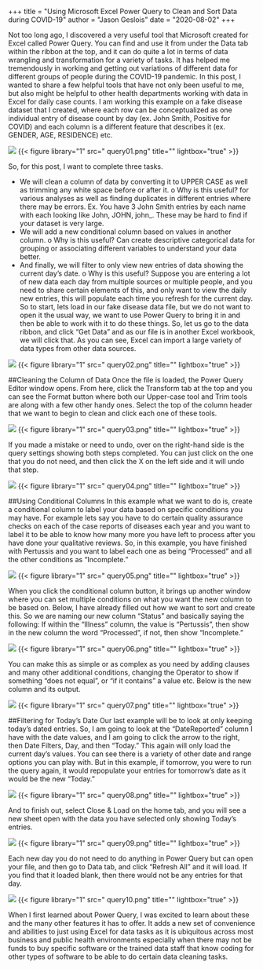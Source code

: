+++ 
title = "Using Microsoft Excel Power Query to Clean and Sort Data during COVID-19" 
author = "Jason Geslois" 
date = "2020-08-02" 
+++

Not too long ago, I discovered a very useful tool that Microsoft created for Excel called Power Query. You can find and use it from under the Data tab within the ribbon at the top, and it can do quite a lot in terms of data wrangling and transformation for a variety of tasks. It has helped me tremendously in working and getting out variations of different data for different groups of people during the COVID-19 pandemic. 
In this post, I wanted to share a few helpful tools that have not only been useful to me, but also might be helpful to other health departments working with data in Excel for daily case counts. I am working this example on a fake disease dataset that I created, where each row can be conceptualized as one individual entry of disease count by day (ex. John Smith, Positive for COVID) and each column is a different feature that describes it (ex. GENDER, AGE, RESIDENCE) etc. 

![](https://github.com/jasongeslois/jasongeslois.com-site/blob/master/content/post/query/query01.png) 
{{< figure library="1" src=" query01.png" title="" lightbox="true" >}}

So, for this post, I want to complete three tasks. 
-	We will clean a column of data by converting it to UPPER CASE as well as trimming any white space before or after it.
o	Why is this useful? for various analyses as well as finding duplicates in different entries where there may be errors. Ex. You have 3 John Smith entries by each name with each looking like John, JOHN, john_. These may be hard to find if your dataset is very large. 
-	We will add a new conditional column based on values in another column.
o	Why is this useful? Can create descriptive categorical data for grouping or associating different variables to understand your data better.
-	And finally, we will filter to only view new entries of data showing the current day’s date.
o	Why is this useful? Suppose you are entering a lot of new data each day from multiple sources or multiple people, and you need to share certain elements of this, and only want to view the daily new entries, this will populate each time you refresh for the current day. 
So to start, lets load in our fake disease data file, but we do not want to open it the usual way, we want to use Power Query to bring it in and then be able to work with it to do these things. So, let us go to the data ribbon, and click “Get Data” and as our file is in another Excel workbook, we will click that. As you can see, Excel can import a large variety of data types from other data sources. 

![](https://github.com/jasongeslois/jasongeslois.com-site/blob/master/content/post/query/query02.png) 
{{< figure library="1" src=" query02.png" title="" lightbox="true" >}}

##Cleaning the Column of Data
Once the file is loaded, the Power Query Editor window opens. From here, click the Transform tab at the top and you can see the Format button where both our Upper-case tool and Trim tools are along with a few other handy ones. Select the top of the column header that we want to begin to clean and click each one of these tools. 

![](https://github.com/jasongeslois/jasongeslois.com-site/blob/master/content/post/query/query03.png) 
{{< figure library="1" src=" query03.png" title="" lightbox="true" >}}

If you made a mistake or need to undo, over on the right-hand side is the query settings showing both steps completed. You can just click on the one that you do not need, and then click the X on the left side and it will undo that step. 

![](https://github.com/jasongeslois/jasongeslois.com-site/blob/master/content/post/query/query04.png) 
{{< figure library="1" src=" query04.png" title="" lightbox="true" >}}

##Using Conditional Columns
In this example what we want to do is, create a conditional column to label your data based on specific conditions you may have. For example lets say you have to do certain quality assurance checks on each of the case reports of diseases each year and you want to label it to be able to know how many more you have left to process after you have done your qualitative reviews. So, in this example, you have finished with Pertussis and you want to label each one as being “Processed” and all the other conditions as “Incomplete.”  

![](https://github.com/jasongeslois/jasongeslois.com-site/blob/master/content/post/query/query05.png) 
{{< figure library="1" src=" query05.png" title="" lightbox="true" >}}

When you click the conditional column button, it brings up another window where you can set multiple conditions on what you want the new column to be based on. Below, I have already filled out how we want to sort and create this. So we are naming our new column “Status” and basically saying the following: If within the “Illness” column, the value is “Pertussis”, then show in the new column the word “Processed”, if not, then show “Incomplete.” 

![](https://github.com/jasongeslois/jasongeslois.com-site/blob/master/content/post/query/query06.png) 
{{< figure library="1" src=" query06.png" title="" lightbox="true" >}}

You can make this as simple or as complex as you need by adding clauses and many other additional conditions, changing the Operator to show if something “does not equal”, or “if it contains” a value etc. Below is the new column and its output. 

![](https://github.com/jasongeslois/jasongeslois.com-site/blob/master/content/post/query/query07.png) 
{{< figure library="1" src=" query07.png" title="" lightbox="true" >}}

##Filtering for Today’s Date
Our last example will be to look at only keeping today’s dated entries. So, I am going to look at the “DateReported” column I have with the date values, and I am going to click the arrow to the right, then Date Filters, Day, and then “Today.” This again will only load the current day’s values. You can see there is a variety of other date and range options you can play with. But in this example, if tomorrow, you were to run the query again, it would repopulate your entries for tomorrow’s date as it would be the new “Today.”  

![](https://github.com/jasongeslois/jasongeslois.com-site/blob/master/content/post/query/query08.png) 
{{< figure library="1" src=" query08.png" title="" lightbox="true" >}}

And to finish out, select Close & Load on the home tab, and you will see a new sheet open with the data you have selected only showing Today’s entries. 

![](https://github.com/jasongeslois/jasongeslois.com-site/blob/master/content/post/query/query09.png) 
{{< figure library="1" src=" query09.png" title="" lightbox="true" >}}

Each new day you do not need to do anything in Power Query but can open your file, and then go to Data tab, and click “Refresh All” and it will load. If you find that it loaded blank, then there would not be any entries for that day. 

![](https://github.com/jasongeslois/jasongeslois.com-site/blob/master/content/post/query/query10.png) 
{{< figure library="1" src=" query10.png" title="" lightbox="true" >}}


When I first learned about Power Query, I was excited to learn about these and the many other features it has to offer. It adds a new set of convenience and abilities to just using Excel for data tasks as it is ubiquitous across most business and public health environments especially when there may not be funds to buy specific software or the trained data staff that know coding for other types of software to be able to do certain data cleaning tasks. 

